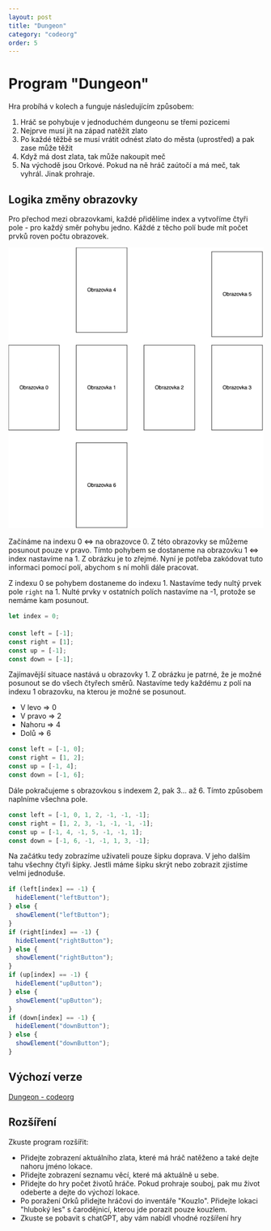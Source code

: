 ```yaml
---
layout: post
title: "Dungeon"
category: "codeorg"
order: 5
---
```


# Program "Dungeon"

Hra probíhá v kolech a funguje následujícím způsobem:

1. Hráč se pohybuje v jednoduchém dungeonu se třemi pozicemi
2. Nejprve musí jít na západ natěžit zlato
3. Po každé těžbě se musí vrátit odnést zlato do města (uprostřed) a pak zase může těžit
4. Když má dost zlata, tak může nakoupit meč
5. Na východě jsou Orkové. Pokud na ně hráč zaútočí a má meč, tak vyhrál. Jinak prohraje.

## Logika změny obrazovky

Pro přechod mezi obrazovkami, každé přidělíme index a vytvoříme čtyři pole - pro každý směr pohybu jedno. Káždé z těcho polí bude mít počet prvků roven počtu obrazovek.

![Diagram_obrazovek_dungeon](/images/dungeon_diagram.png)

Začínáme na indexu 0 <=> na obrazovce 0. Z této obrazovky se můžeme posunout pouze v pravo. Tímto pohybem se dostaneme na obrazovku 1 <=> index nastavíme na 1. Z obrázku je to zřejmé. Nyní je potřeba zakódovat tuto informaci pomocí polí, abychom s ní mohli dále pracovat.

Z indexu 0 se pohybem dostaneme do indexu 1. Nastavíme tedy nultý prvek pole `right` na 1. Nulté prvky v ostatních polích nastavíme na -1, protože se nemáme kam posunout.

```js
let index = 0;

const left = [-1];
const right = [1];
const up = [-1];
const down = [-1];
```

Zajímavější situace nastává u obrazovky 1. Z obrázku je patrné, že je možné posunout se do všech čtyřech směrů. Nastavíme tedy každému z polí na indexu 1 obrazovku, na kterou je možné se posunout.

- V levo => 0
- V pravo => 2
- Nahoru => 4
- Dolů => 6

```js
const left = [-1, 0];
const right = [1, 2];
const up = [-1, 4];
const down = [-1, 6];
```

Dále pokračujeme s obrazovkou s indexem 2, pak 3... až 6. Tímto způsobem naplníme všechna pole.

```js
const left = [-1, 0, 1, 2, -1, -1, -1];
const right = [1, 2, 3, -1, -1, -1, -1];
const up = [-1, 4, -1, 5, -1, -1, 1];
const down = [-1, 6, -1, -1, 1, 3, -1];
```

Na začátku tedy zobrazíme uživateli pouze šipku doprava. V jeho dalším tahu všechny čtyři šipky. Jestli máme šipku skrýt nebo zobrazit zjistíme velmi jednoduše.

```js
if (left[index] == -1) {
  hideElement("leftButton");
} else {
  showElement("leftButton");
}
if (right[index] == -1) {
  hideElement("rightButton");
} else {
  showElement("rightButton");
}
if (up[index] == -1) {
  hideElement("upButton");
} else {
  showElement("upButton");
}
if (down[index] == -1) {
  hideElement("downButton");
} else {
  showElement("downButton");
}
```

## Výchozí verze

[Dungeon - codeorg](https://studio.code.org/projects/applab/vIsbWwNQW8jfWnvNfDna67jgp1qItTw7JRT4A5yCft8)

## Rozšíření

Zkuste program rozšířit:

- Přidejte zobrazení aktuálního zlata, které má hráč natěženo a také dejte nahoru jméno lokace.
- Přidejte zobrazení seznamu věcí, které má aktuálně u sebe.
- Přidejte do hry počet životů hráče. Pokud prohraje souboj, pak mu život odeberte a dejte do výchozí lokace.
- Po poražení Orků přidejte hráčovi do inventáře "Kouzlo". Přidejte lokaci "hluboký les" s čarodějnicí, kterou jde porazit pouze kouzlem.
- Zkuste se pobavit s chatGPT, aby vám nabídl vhodné rozšíření hry
